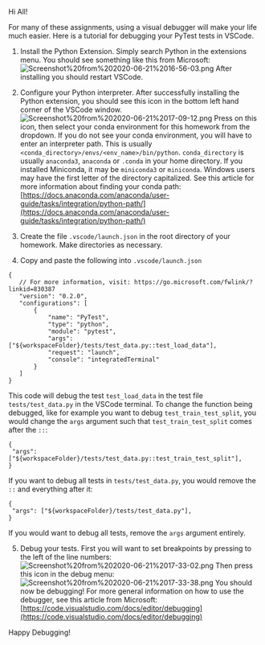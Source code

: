 Hi All! 

For many of these assignments, using a visual debugger will make your life much easier. Here is a tutorial for debugging your PyTest tests in VSCode. 

1. Install the Python Extension. Simply search Python in the extensions menu. You should see something like this from Microsoft:
![Screenshot%20from%202020-06-21%2016-56-03.png](https://campuspro-uploads.s3.us-west-2.amazonaws.com/63aa7cea-5e9c-4b62-96b7-8bbf3bc31b76/41546035-a0cc-47d4-96cd-a97d179a1b84/Screenshot%20from%202020-06-21%2016-56-03.png)
After installing you should restart VSCode.
2. Configure your Python interpreter. After successfully installing the Python extension, you should see this icon in the bottom left hand corner of the VSCode window.
![Screenshot%20from%202020-06-21%2017-09-12.png](https://campuspro-uploads.s3.us-west-2.amazonaws.com/63aa7cea-5e9c-4b62-96b7-8bbf3bc31b76/a65ba072-252c-46a4-ac08-b7e93229591a/Screenshot%20from%202020-06-21%2017-09-12.png)
Press on this icon, then select your conda environment for this homework from the dropdown. If you do not see your conda environment, you will have to enter an interpreter path. This is usually `<conda_directory>/envs/<env_name>/bin/python`.  `conda_directory` is usually `anaconda3`, `anaconda` or `.conda` in your home directory. If you installed Miniconda, it may be `miniconda3` or `miniconda`. Windows users may have the first letter of the directory capitalized. See this article for more information about finding your conda path: [https://docs.anaconda.com/anaconda/user-guide/tasks/integration/python-path/](https://docs.anaconda.com/anaconda/user-guide/tasks/integration/python-path/)

3. Create the file `.vscode/launch.json` in the root directory of your homework. Make directories as necessary.
4. Copy and paste the following into `.vscode/launch.json`
 ```
{
    // For more information, visit: https://go.microsoft.com/fwlink/?linkid=830387
    "version": "0.2.0",
    "configurations": [
        {
            "name": "PyTest",
            "type": "python",
            "module": "pytest",
            "args": ["${workspaceFolder}/tests/test_data.py::test_load_data"],
            "request": "launch",
            "console": "integratedTerminal"
        }
    ]
}
```
   This code will debug the test `test_load_data` in the test file `tests/test_data.py` in the VSCode terminal. To change the function being debugged, like for example you want to debug `test_train_test_split`, you would change the `args` argument such that `test_train_test_split` comes after the `::`:
```
{
 "args": ["${workspaceFolder}/tests/test_data.py::test_train_test_split"],
}
```
If you want to debug all tests in `tests/test_data.py`, you would remove the `::` and everything after it:
```
{
 "args": ["${workspaceFolder}/tests/test_data.py"],
}
```
If you would want to debug all tests, remove the `args` argument entirely.

5. Debug your tests. First you will want to set breakpoints by pressing to the left of the line numbers:
![Screenshot%20from%202020-06-21%2017-33-02.png](https://campuspro-uploads.s3.us-west-2.amazonaws.com/63aa7cea-5e9c-4b62-96b7-8bbf3bc31b76/030ed8c9-9ad1-4bb8-971d-cbaed86ab2fe/Screenshot%20from%202020-06-21%2017-33-02.png)
Then press this icon in the debug menu:
![Screenshot%20from%202020-06-21%2017-33-38.png](https://campuspro-uploads.s3.us-west-2.amazonaws.com/63aa7cea-5e9c-4b62-96b7-8bbf3bc31b76/fc938fc1-581b-4031-b6aa-87df58b10834/Screenshot%20from%202020-06-21%2017-33-38.png)
You should now be debugging! For more general information on how to use the debugger, see this article from Microsoft: [https://code.visualstudio.com/docs/editor/debugging](https://code.visualstudio.com/docs/editor/debugging)

Happy Debugging!

